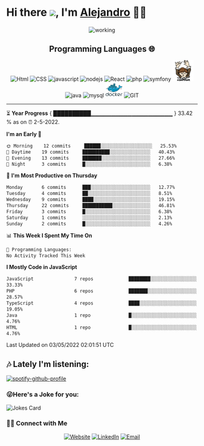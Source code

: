 # Hi there <img src="https://github.com/TheDudeThatCode/TheDudeThatCode/blob/master/Assets/Hi.gif" width="29px">, I'm [Alejandro](https://tellmealex.dev) 👨‍💻


<p align="center">
 <img  src="https://camo.githubusercontent.com/992babdffd8c74a1502de375fbdf7e4d54773242/68747470733a2f2f6d656469612e67697068792e636f6d2f6d656469612f53576f536b4e36447854737a71494b4571762f67697068792e676966" align="center" alt="working" />
 </p>
<h2 align="center">Programming Languages 🌐</h2>


<p align="center">
<img src="https://github.com/TellMeAlex/devicon/blob/master/icons/html5/html5-original.svg" alt="Html" width="55" height="55"/> 
<img src="https://github.com/TellMeAlex/devicon/blob/master/icons/css3/css3-original.svg" alt="CSS" width="55" height="55"/> 
<img src="https://github.com/TellMeAlex/devicon/blob/master/icons/javascript/javascript-original.svg" alt="javascript" width="55" height="55"/> 
<img src="https://github.com/TellMeAlex/devicon/blob/master/icons/nodejs/nodejs-original.svg" alt="nodejs" width="55" height="55"/> 
<img src="https://github.com/TellMeAlex/devicon/blob/master/icons/react/react-original.svg" alt="React" width="55" height="55"/> 
<img src="https://github.com/TellMeAlex/devicon/blob/master/icons/php/php-plain.svg" alt="php" width="55" height="55"/> 
<img src="https://github.com/TellMeAlex/devicon/blob/master/icons/symfony/symfony-original.svg" alt="symfony" width="55" height="55"/> 
<img src="https://github.com/TellMeAlex/devicon/blob/master/icons/composer/composer-original.svg" alt="composer" width="55" height="55"/> 
<img src="https://github.com/TellMeAlex/devicon/blob/master/icons/java/java-original-wordmark.svg" alt="java" width="55" height="55"/> 
<img src="https://github.com/TellMeAlex/devicon/blob/master/icons/mysql/mysql-original-wordmark.svg" alt="mysql" width="55" height="60"/> 
<img src="https://github.com/TellMeAlex/devicon/blob/master/icons/docker/docker-original-wordmark.svg" alt="docker" width="45" height="40"/> 
<img src="https://github.com/TellMeAlex/devicon/blob/master/icons/git/git-original.svg" alt="GIT" width="45" height="40"/> 
</p>

---

⏳ **Year Progress** { ██████████▁▁▁▁▁▁▁▁▁▁▁▁▁▁▁▁▁▁▁▁ } 33.42 % as on ⏰ 2-5-2022.

<!--START_SECTION:waka-->
**I'm an Early 🐤** 

```text
🌞 Morning    12 commits     ██████░░░░░░░░░░░░░░░░░░░   25.53% 
🌆 Daytime    19 commits     ██████████░░░░░░░░░░░░░░░   40.43% 
🌃 Evening    13 commits     ███████░░░░░░░░░░░░░░░░░░   27.66% 
🌙 Night      3 commits      █░░░░░░░░░░░░░░░░░░░░░░░░   6.38%

```
📅 **I'm Most Productive on Thursday** 

```text
Monday       6 commits      ███░░░░░░░░░░░░░░░░░░░░░░   12.77% 
Tuesday      4 commits      ██░░░░░░░░░░░░░░░░░░░░░░░   8.51% 
Wednesday    9 commits      ████░░░░░░░░░░░░░░░░░░░░░   19.15% 
Thursday     22 commits     ███████████░░░░░░░░░░░░░░   46.81% 
Friday       3 commits      █░░░░░░░░░░░░░░░░░░░░░░░░   6.38% 
Saturday     1 commits      ░░░░░░░░░░░░░░░░░░░░░░░░░   2.13% 
Sunday       2 commits      █░░░░░░░░░░░░░░░░░░░░░░░░   4.26%

```


📊 **This Week I Spent My Time On** 

```text
💬 Programming Languages: 
No Activity Tracked This Week

```

**I Mostly Code in JavaScript** 

```text
JavaScript               7 repos             ████████░░░░░░░░░░░░░░░░░   33.33% 
PHP                      6 repos             ███████░░░░░░░░░░░░░░░░░░   28.57% 
TypeScript               4 repos             ████░░░░░░░░░░░░░░░░░░░░░   19.05% 
Java                     1 repo              █░░░░░░░░░░░░░░░░░░░░░░░░   4.76% 
HTML                     1 repo              █░░░░░░░░░░░░░░░░░░░░░░░░   4.76%

```



 Last Updated on 03/05/2022 02:01:51 UTC
<!--END_SECTION:waka-->

## 🎶 Lately I'm listening:
[![spotify-github-profile](https://spotify-github-profile.vercel.app/api/view?uid=alexdrago&cover_image=true&theme=compact)](https://spotify-github-profile.vercel.app/api/view?uid=alexdrago&redirect=true)

### 😜Here's a Joke for you:
<img src="https://readme-jokes.vercel.app/api" alt="Jokes Card" />


<h3> 🤝🏻 Connect with Me </h3>

<p align="center">
<a href="https://www.tellmealex.dev" target="_blank"><img alt="Website" src="https://img.shields.io/badge/Website-www.tellmealex.dev-blue?style=flat&logo=google-chrome"></a>
<a href="https://www.linkedin.com/in/alejandro-de-la-fuente/" target="_blank"><img alt="LinkedIn" src="https://img.shields.io/badge/LinkedIn-@AlejandroDeLaFuente-blue?style=flat&logo=linkedin"></a>
<a href="mailto:llamamealex@gmail.com"><img alt="Email" src="https://img.shields.io/badge/Email-llamamealex@gmail.com-blue?style=flat&logo=gmail"></a>

